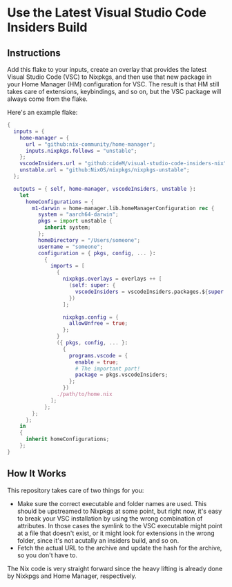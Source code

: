 # Use the Latest Visual Studio Code Insiders Build

## Instructions

Add this flake to your inputs, create an overlay that provides the latest
Visual Studio Code (VSC) to Nixpkgs, and then use that new package in your Home
Manager (HM) configuration for VSC. The result is that HM still takes care of
extensions, keybindings, and so on, but the VSC package will always come from
the flake.

Here's an example flake:

```nix
{
  inputs = {
    home-manager = {
      url = "github:nix-community/home-manager";
      inputs.nixpkgs.follows = "unstable";
    };
    vscodeInsiders.url = "github:cideM/visual-studio-code-insiders-nix";
    unstable.url = "github:NixOS/nixpkgs/nixpkgs-unstable";
  };

  outputs = { self, home-manager, vscodeInsiders, unstable }:
    let
      homeConfigurations = {
        m1-darwin = home-manager.lib.homeManagerConfiguration rec {
          system = "aarch64-darwin";
          pkgs = import unstable {
            inherit system;
          };
          homeDirectory = "/Users/someone";
          username = "someone";
          configuration = { pkgs, config, ... }:
            {
              imports = [
                {
                  nixpkgs.overlays = overlays ++ [
                    (self: super: {
                      vscodeInsiders = vscodeInsiders.packages.${super.system}.vscodeInsiders;
                    })
                  ];

                  nixpkgs.config = {
                    allowUnfree = true;
                  };
                }
                ({ pkgs, config, ... }:
                  {
                    programs.vscode = {
                      enable = true;
                      # The important part!
                      package = pkgs.vscodeInsiders;
                    };
                  })
                ./path/to/home.nix
              ];
            };
        };
      };
    in
    {
      inherit homeConfigurations;
    };
}
```

## How It Works

This repository takes care of two things for you:

- Make sure the correct executable and folder names are used. This should be
  upstreamed to Nixpkgs at some point, but right now, it's easy to break your
  VSC installation by using the wrong combination of attributes. In those cases
  the symlink to the VSC executable might point at a file that doesn't exist,
  or it might look for extensions in the wrong folder, since it's not acutally
  an insiders build, and so on.
- Fetch the actual URL to the archive and update the hash for the archive, so
  you don't have to.

The Nix code is very straight forward since the heavy lifting is already done
by Nixkpgs and Home Manager, respectively.
